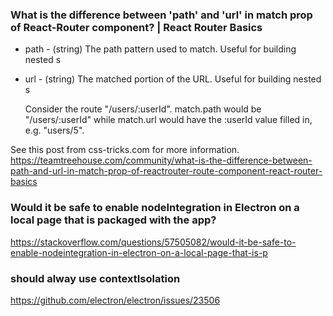 ### What is the difference between 'path' and 'url' in match prop of React-Router <Route> component? | React Router Basics

- path - (string) The path pattern used to match. Useful for building nested <Route>s
- url - (string) The matched portion of the URL. Useful for building nested <Link>s

  Consider the route "/users/:userId". match.path would be "/users/:userId" while match.url would have the :userId value filled in, e.g. "users/5".

See this post from css-tricks.com for more information.
https://teamtreehouse.com/community/what-is-the-difference-between-path-and-url-in-match-prop-of-reactrouter-route-component-react-router-basics

### Would it be safe to enable nodeIntegration in Electron on a local page that is packaged with the app?

https://stackoverflow.com/questions/57505082/would-it-be-safe-to-enable-nodeintegration-in-electron-on-a-local-page-that-is-p

### should alway use contextIsolation

https://github.com/electron/electron/issues/23506
